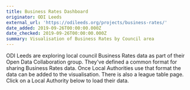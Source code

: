 ```yaml
---
title: Business Rates Dashboard
originator: ODI Leeds
external_url: 'https://odileeds.org/projects/business-rates/'
date_added: 2019-09-26T00:00:00.000Z
date_checked: 2019-09-26T00:00:00.000Z
summary: Visualisation of Business Rates by Council area
---
```

ODI Leeds are exploring local council Business Rates data as part of their Open Data Collaboration group.
They've defined a common format for sharing Business Rates data. Once Local Authorities use that format the data
can be added to the visualisation. There is also a league table page. Click on a Local Authority below to load
their data.
